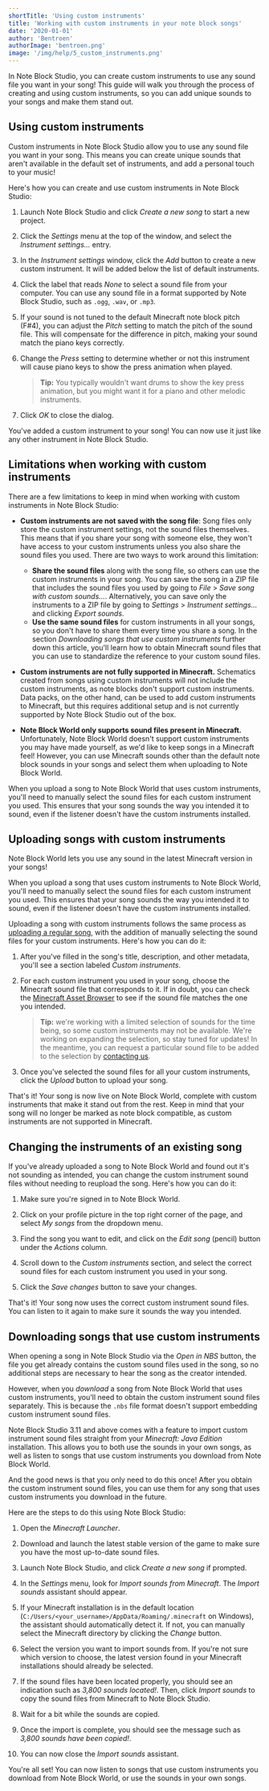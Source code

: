 ```yaml
---
shortTitle: 'Using custom instruments'
title: 'Working with custom instruments in your note block songs'
date: '2020-01-01'
author: 'Bentroen'
authorImage: 'bentroen.png'
image: '/img/help/5_custom_instruments.png'
---
```


In Note Block Studio, you can create custom instruments to use any sound file you want in your song! This guide will walk you through the process of creating and using custom instruments, so you can add unique sounds to your songs and make them stand out.

## Using custom instruments

Custom instruments in Note Block Studio allow you to use any sound file you want in your song. This means you can create unique sounds that aren't available in the default set of instruments, and add a personal touch to your music!

Here's how you can create and use custom instruments in Note Block Studio:

1. Launch Note Block Studio and click _Create a new song_ to start a new project.

2. Click the _Settings_ menu at the top of the window, and select the _Instrument settings..._ entry.

3. In the _Instrument settings_ window, click the _Add_ button to create a new custom instrument. It will be added below the list of default instruments.

4. Click the label that reads _None_ to select a sound file from your computer. You can use any sound file in a format supported by Note Block Studio, such as `.ogg`, `.wav`, or `.mp3`.

5. If your sound is not tuned to the default Minecraft note block pitch (F#4), you can adjust the _Pitch_ setting to match the pitch of the sound file. This will compensate for the difference in pitch, making your sound match the piano keys correctly.

6. Change the _Press_ setting to determine whether or not this instrument will cause piano keys to show the press animation when played.

   > **Tip:** You typically wouldn't want drums to show the key press animation, but you might want it for a piano and other melodic instruments.

7. Click _OK_ to close the dialog.

You've added a custom instrument to your song! You can now use it just like any other instrument in Note Block Studio.

## Limitations when working with custom instruments

There are a few limitations to keep in mind when working with custom instruments in Note Block Studio:

- **Custom instruments are not saved with the song file**: Song files only store the custom instrument settings, not the sound files themselves. This means that if you share your song with someone else, they won't have access to your custom instruments unless you also share the sound files you used. There are two ways to work around this limitation:

  - **Share the sound files** along with the song file, so others can use the custom instruments in your song. You can save the song in a ZIP file that includes the sound files you used by going to _File_ > _Save song with custom sounds..._. Alternatively, you can save only the instruments to a ZIP file by going to _Settings_ > _Instrument settings..._ and clicking _Export sounds_.
  - **Use the same sound files** for custom instruments in all your songs, so you don't have to share them every time you share a song. In the section _Downloading songs that use custom instruments_ further down this article, you'll learn how to obtain Minecraft sound files that you can use to standardize the reference to your custom sound files.

- **Custom instruments are not fully supported in Minecraft.** Schematics created from songs using custom instruments will not include the custom instruments, as note blocks don't support custom instruments. Data packs, on the other hand, can be used to add custom instruments to Minecraft, but this requires additional setup and is not currently supported by Note Block Studio out of the box.

- **Note Block World only supports sound files present in Minecraft.** Unfortunately, Note Block World doesn't support custom instruments you may have made yourself, as we'd like to keep songs in a Minecraft feel! However, you can use Minecraft sounds other than the default note block sounds in your songs and select them when uploading to Note Block World.

When you upload a song to Note Block World that uses custom instruments, you'll need to manually select the sound files for each custom instrument you used. This ensures that your song sounds the way you intended it to sound, even if the listener doesn't have the custom instruments installed.

## Uploading songs with custom instruments

Note Block World lets you use any sound in the latest Minecraft version in your songs!

When you upload a song that uses custom instruments to Note Block World, you'll need to manually select the sound files for each custom instrument you used. This ensures that your song sounds the way you intended it to sound, even if the listener doesn't have the custom instruments installed.

Uploading a song with custom instruments follows the same process as [uploading a regular song](/blog/1_creating_song), with the addition of manually selecting the sound files for your custom instruments. Here's how you can do it:

1. After you've filled in the song's title, description, and other metadata, you'll see a section labeled _Custom instruments_.

2. For each custom instrument you used in your song, choose the Minecraft sound file that corresponds to it. If in doubt, you can check the [Minecraft Asset Browser](http://mcasset.cloud/) to see if the sound file matches the one you intended.

   > **Tip:** we're working with a limited selection of sounds for the time being, so some custom instruments may not be available. We're working on expanding the selection, so stay tuned for updates! In the meantime, you can request a particular sound file to be added to the selection by [contacting us](/about).

3. Once you've selected the sound files for all your custom instruments, click the _Upload_ button to upload your song.

That's it! Your song is now live on Note Block World, complete with custom instruments that make it stand out from the rest. Keep in mind that your song will no longer be marked as note block compatible, as custom instruments are not supported in Minecraft.

## Changing the instruments of an existing song

If you've already uploaded a song to Note Block World and found out it's not sounding as intended, you can change the custom instrument sound files without needing to reupload the song. Here's how you can do it:

1. Make sure you're signed in to Note Block World.

2. Click on your profile picture in the top right corner of the page, and select _My songs_ from the dropdown menu.

3. Find the song you want to edit, and click on the _Edit song_ (pencil) button under the _Actions_ column.

4. Scroll down to the _Custom instruments_ section, and select the correct sound files for each custom instrument you used in your song.

5. Click the _Save changes_ button to save your changes.

That's it! Your song now uses the correct custom instrument sound files. You can listen to it again to make sure it sounds the way you intended.

## Downloading songs that use custom instruments

When opening a song in Note Block Studio via the _Open in NBS_ button, the file you get already contains the custom sound files used in the song, so no additional steps are necessary to hear the song as the creator intended.

However, when you _download_ a song from Note Block World that uses custom instruments, you'll need to obtain the custom instrument sound files separately. This is because the `.nbs` file format doesn't support embedding custom instrument sound files.

Note Block Studio 3.11 and above comes with a feature to import custom instrument sound files straight from your _Minecraft: Java Edition_ installation. This allows you to both use the sounds in your own songs, as well as listen to songs that use custom instruments you download from Note Block World.

And the good news is that you only need to do this once! After you obtain the custom instrument sound files, you can use them for any song that uses custom instruments you download in the future.

Here are the steps to do this using Note Block Studio:

1. Open the _Minecraft Launcher_.

2. Download and launch the latest stable version of the game to make sure you have the most up-to-date sound files.

3. Launch Note Block Studio, and click _Create a new song_ if prompted.

4. In the _Settings_ menu, look for _Import sounds from Minecraft_. The _Import sounds_ assistant should appear.

5. If your Minecraft installation is in the default location (`C:/Users/<your_username>/AppData/Roaming/.minecraft` on Windows), the assistant should automatically detect it. If not, you can manually select the Minecraft directory by clicking the _Change_ button.

6. Select the version you want to import sounds from. If you're not sure which version to choose, the latest version found in your Minecraft installations should already be selected.

7. If the sound files have been located properly, you should see an indication such as _3,800 sounds located!_. Then, click _Import sounds_ to copy the sound files from Minecraft to Note Block Studio.

8. Wait for a bit while the sounds are copied.

9. Once the import is complete, you should see the message such as _3,800 sounds have been copied!_.

10. You can now close the _Import sounds_ assistant.

You're all set! You can now listen to songs that use custom instruments you download from Note Block World, or use the sounds in your own songs.
